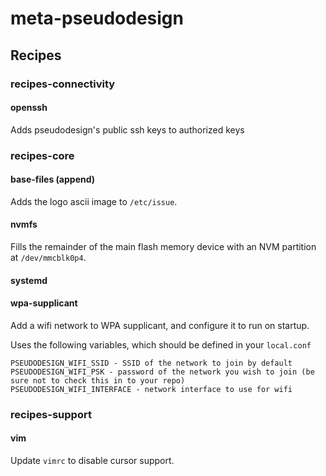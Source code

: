 # meta-pseudodesign

## Recipes

### recipes-connectivity

#### openssh

Adds pseudodesign's public ssh keys to authorized keys

### recipes-core

#### base-files (append)

Adds the logo ascii image to `/etc/issue`.

#### nvmfs

Fills the remainder of the main flash memory device with an NVM partition at `/dev/mmcblk0p4`.

#### systemd

#### wpa-supplicant

Add a wifi network to WPA supplicant, and configure it to run on startup.

Uses the following variables, which should be defined in your `local.conf`

```
PSEUDODESIGN_WIFI_SSID - SSID of the network to join by default
PSEUDODESIGN_WIFI_PSK - password of the network you wish to join (be sure not to check this in to your repo)
PSEUDODESIGN_WIFI_INTERFACE - network interface to use for wifi
```

### recipes-support

#### vim

Update `vimrc` to disable cursor support.

